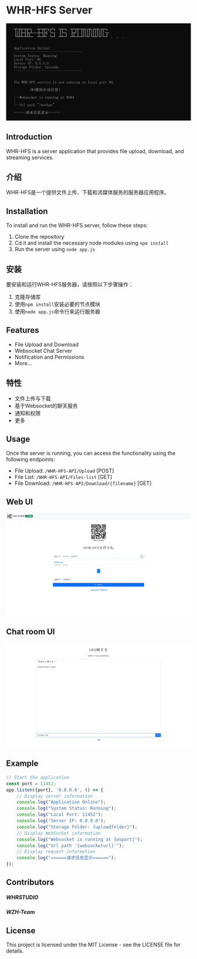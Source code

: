 # WHR-HFS Server
![WHR-HFS](image/cmd.png)
## Introduction
WHR-HFS is a server application that provides file upload, download, and streaming services.
## 介绍
WHR-HFS是一个提供文件上传、下载和流媒体服务的服务器应用程序。

## Installation
To install and run the WHR-HFS server, follow these steps:
1. Clone the repository
2. Cd it and install the necessary node modules using `npm install`
3. Run the server using `node app.js`
## 安装
要安装和运行WHR-HFS服务器，请按照以下步骤操作：
1. 克隆存储库
2. 使用`npm install`安装必要的节点模块
3. 使用`node app.js`命令行来运行服务器
## Features
- File Upload and Download
- Websocket Chat Server
- Notification and Permissions
- More...
## 特性
- 文件上传与下载
- 基于Websocket的聊天服务
- 通知和权限
- 更多

## Usage
Once the server is running, you can access the functionality using the following endpoints:

- File Upload: `/WHR-HFS-API/Upload` [POST]
- File List: `/WHR-HFS-API/Files-list` [GET]
- File Download: `/WHR-HFS-API/Download/{filename}` [GET]
## Web UI
![WHR-HFS](image/web.png)
## Chat room UI
![WHR-HFS](image/chat.png)
## Example
```javascript
// Start the application
const port = 11452;
app.listen({port}, '0.0.0.0', () => {
    // Display server information
    console.log("Application Online");
    console.log("System Status: Running");
    console.log("Local Port: 11452");
    console.log("Server IP: 0.0.0.0");
    console.log("Storage Folder: {uploadfolder}");
    // Display WebSocket information
    console.log("Websocket is running at {wsport}");
    console.log("Url path '{websocketurl}'");
    // Display request information
    console.log("======请求信息显示======");
});
```
## Contributors
##### WHRSTUDIO
##### WZH-Team
## License
This project is licensed under the MIT License - see the LICENSE file for details.

